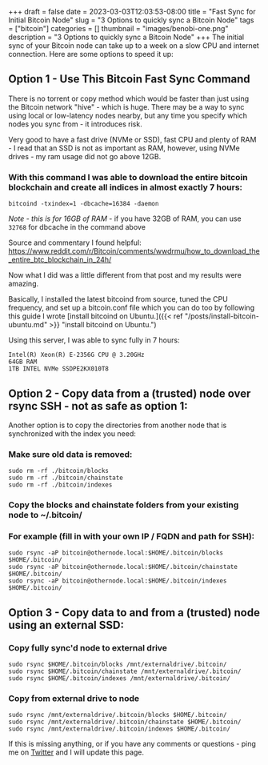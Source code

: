 +++ 
draft = false
date = 2023-03-03T12:03:53-08:00
title = "Fast Sync for Initial Bitcoin Node"
slug = "3 Options to quickly sync a Bitcoin Node" 
tags = ["bitcoin"]
categories = []
thumbnail = "images/benobi-one.png"
description = "3 Options to quickly sync a Bitcoin Node"
+++
The initial sync of your Bitcoin node can take up to a week on a slow CPU and internet connection. Here are some options to speed it up:

## Option 1 - Use This Bitcoin Fast Sync Command
There is no torrent or copy method which would be faster than just using the Bitcoin network "hive" - which is huge. There may be a way to sync using local or low-latency nodes nearby, but any time you specify which nodes you sync from - it introduces risk.

Very good to have a fast drive (NVMe or SSD), fast CPU and plenty of RAM - I read that an SSD is not as important as RAM, however, using NVMe drives - my ram usage did not go above 12GB.

### With this command I was able to download the entire bitcoin blockchain and create all indices in almost exactly 7 hours:

`bitcoind -txindex=1 -dbcache=16384 -daemon`

*Note - this is for 16GB of RAM* - if you have 32GB of RAM, you can use `32768` for dbcache in the command above

Source and commentary I found helpful: https://www.reddit.com/r/Bitcoin/comments/wwdrmu/how_to_download_the_entire_btc_blockchain_in_24h/

Now what I did was a little different from that post and my results were amazing. 

Basically, I installed the latest bitcoind from source, tuned the CPU frequency, and set up a bitcoin.conf file which you can do too by following this guide I wrote [install bitcoind on Ubuntu.]({{< ref "/posts/install-bitcoin-ubuntu.md" >}} "install bitcoind on Ubuntu.")

Using this server, I was able to sync fully in 7 hours:

```
Intel(R) Xeon(R) E-2356G CPU @ 3.20GHz
64GB RAM
1TB INTEL NVMe SSDPE2KX010T8
```

## Option 2 - Copy data from a (trusted) node over rsync SSH - not as safe as option 1:

Another option is to copy the directories from another node that is synchronized with the index you need:

### Make sure old data is removed:
```
sudo rm -rf ./bitcoin/blocks
sudo rm -rf ./bitcoin/chainstate
sudo rm -rf ./bitcoin/indexes
```

### Copy the blocks and chainstate folders from your existing node to ~/.bitcoin/
### For example (fill in with your own IP / FQDN and path for SSH):
```
sudo rsync -aP bitcoin@othernode.local:$HOME/.bitcoin/blocks $HOME/.bitcoin/
sudo rsync -aP bitcoin@othernode.local:$HOME/.bitcoin/chainstate $HOME/.bitcoin/
sudo rsync -aP bitcoin@othernode.local:$HOME/.bitcoin/indexes $HOME/.bitcoin/
```


## Option 3 - Copy data to and from a (trusted) node using an external SSD:

### Copy fully sync'd node to external drive
```
sudo rsync $HOME/.bitcoin/blocks /mnt/externaldrive/.bitcoin/
sudo rsync $HOME/.bitcoin/chainstate /mnt/externaldrive/.bitcoin/
sudo rsync $HOME/.bitcoin/indexes /mnt/externaldrive/.bitcoin/
```

### Copy from external drive to node
```
sudo rsync /mnt/externaldrive/.bitcoin/blocks $HOME/.bitcoin/
sudo rsync /mnt/externaldrive/.bitcoin/chainstate $HOME/.bitcoin/
sudo rsync /mnt/externaldrive/.bitcoin/indexes $HOME/.bitcoin/
```

If this is missing anything, or if you have any comments or questions - ping me on [Twitter](https://twitter.com/bensig) and I will update this page.